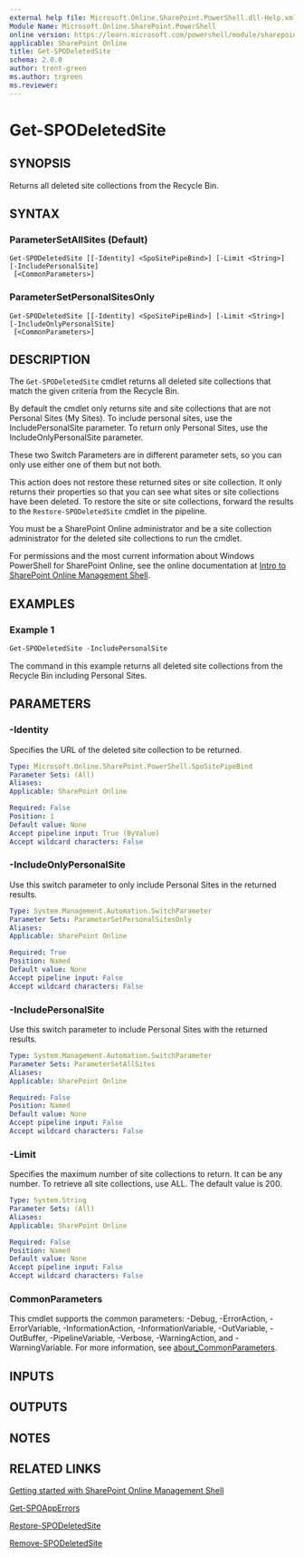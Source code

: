 ```yaml
---
external help file: Microsoft.Online.SharePoint.PowerShell.dll-Help.xml
Module Name: Microsoft.Online.SharePoint.PowerShell
online version: https://learn.microsoft.com/powershell/module/sharepoint-online/get-spodeletedsite
applicable: SharePoint Online
title: Get-SPODeletedSite
schema: 2.0.0
author: trent-green
ms.author: trgreen
ms.reviewer:
---
```


# Get-SPODeletedSite

## SYNOPSIS

Returns all deleted site collections from the Recycle Bin.

## SYNTAX

### ParameterSetAllSites (Default)
```
Get-SPODeletedSite [[-Identity] <SpoSitePipeBind>] [-Limit <String>] [-IncludePersonalSite]
 [<CommonParameters>]
```

### ParameterSetPersonalSitesOnly
```
Get-SPODeletedSite [[-Identity] <SpoSitePipeBind>] [-Limit <String>] [-IncludeOnlyPersonalSite]
 [<CommonParameters>]
```

## DESCRIPTION

The `Get-SPODeletedSite` cmdlet returns all deleted site collections that match the given criteria from the Recycle Bin.

By default the cmdlet only returns site and site collections that are not Personal Sites (My Sites).
To include personal sites, use the IncludePersonalSite parameter.
To return only Personal Sites, use the IncludeOnlyPersonalSite parameter.

These two Switch Parameters are in different parameter sets, so you can only use either one of them but not both.

This action does not restore these returned sites or site collection.
It only returns their properties so that you can see what sites or site collections have been deleted.
To restore the site or site collections, forward the results to the `Restore-SPODeletedSite` cmdlet in the pipeline.

You must be a SharePoint Online administrator and be a site collection administrator for the deleted site collections to run the cmdlet.

For permissions and the most current information about Windows PowerShell for SharePoint Online, see the online documentation at [Intro to SharePoint Online Management Shell](/powershell/sharepoint/sharepoint-online/introduction-sharepoint-online-management-shell).

## EXAMPLES

### Example 1

```powershell
Get-SPODeletedSite -IncludePersonalSite
```

The command in this example returns all deleted site collections from the Recycle Bin including Personal Sites.

## PARAMETERS

### -Identity

Specifies the URL of the deleted site collection to be returned.

```yaml
Type: Microsoft.Online.SharePoint.PowerShell.SpoSitePipeBind
Parameter Sets: (All)
Aliases:
Applicable: SharePoint Online

Required: False
Position: 1
Default value: None
Accept pipeline input: True (ByValue)
Accept wildcard characters: False
```

### -IncludeOnlyPersonalSite

Use this switch parameter to only include Personal Sites in the returned results.

```yaml
Type: System.Management.Automation.SwitchParameter
Parameter Sets: ParameterSetPersonalSitesOnly
Aliases:
Applicable: SharePoint Online

Required: True
Position: Named
Default value: None
Accept pipeline input: False
Accept wildcard characters: False
```

### -IncludePersonalSite

Use this switch parameter to include Personal Sites with the returned results.

```yaml
Type: System.Management.Automation.SwitchParameter
Parameter Sets: ParameterSetAllSites
Aliases:
Applicable: SharePoint Online

Required: False
Position: Named
Default value: None
Accept pipeline input: False
Accept wildcard characters: False
```

### -Limit

Specifies the maximum number of site collections to return.
It can be any number.
To retrieve all site collections, use ALL.
The default value is 200.

```yaml
Type: System.String
Parameter Sets: (All)
Aliases:
Applicable: SharePoint Online

Required: False
Position: Named
Default value: None
Accept pipeline input: False
Accept wildcard characters: False
```

### CommonParameters

This cmdlet supports the common parameters: -Debug, -ErrorAction, -ErrorVariable, -InformationAction, -InformationVariable, -OutVariable, -OutBuffer, -PipelineVariable, -Verbose, -WarningAction, and -WarningVariable. For more information, see [about_CommonParameters](https://go.microsoft.com/fwlink/?LinkID=113216).

## INPUTS

## OUTPUTS

## NOTES

## RELATED LINKS

[Getting started with SharePoint Online Management Shell](/powershell/sharepoint/sharepoint-online/connect-sharepoint-online)

[Get-SPOAppErrors](Get-SPOAppErrors.md)

[Restore-SPODeletedSite](Restore-SPODeletedSite.md)

[Remove-SPODeletedSite](Remove-SPODeletedSite.md)
